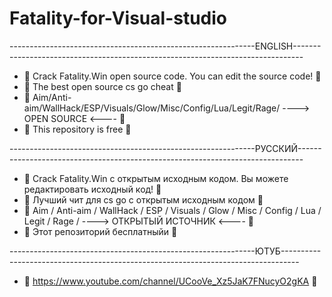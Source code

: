 # Fatality-for-Visual-studio
-------------------------------------------------------------ENGLISH--------------------------------------------------------------------------------

- 🧨 Crack Fatality.Win open source code. You can edit the source code! 🧨
- 🎃 The best open source cs go cheat 🎃
- 🎯 Aim/Anti-aim/WallHack/ESP/Visuals/Glow/Misc/Config/Lua/Legit/Rage/ ----> OPEN SOURCE <---- 🎯
- 🛒 This repository is free 🛒

-------------------------------------------------------------РУССКИЙ-------------------------------------------------------------------------------
- 🧨 Crack Fatality.Win с открытым исходным кодом. Вы можете редактировать исходный код! 🧨
- 🎃 Лучший чит для cs go с открытым исходным кодом 🎃
- 🎯 Aim / Anti-aim / WallHack / ESP / Visuals / Glow / Misc / Config / Lua / Legit / Rage / ----> ОТКРЫТЫЙ ИСТОЧНИК <---- 🎯
- 🛒 Этот репозиторий бесплатныйи 🛒

-------------------------------------------------------------ЮТУБ----------------------------------------------------------------------------------
- 💓 https://www.youtube.com/channel/UCooVe_Xz5JaK7FNucyO2gKA 💓
